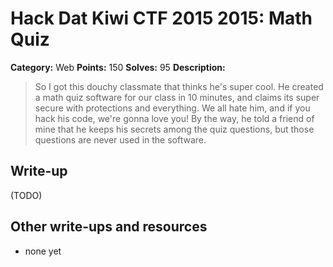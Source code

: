 # Hack Dat Kiwi CTF 2015 2015: Math Quiz

**Category:** Web
**Points:** 150
**Solves:** 95
**Description:**

> So I got this douchy classmate that thinks he's super cool. He created a math quiz software for our class in 10 minutes, and claims its super secure with protections and everything. We all hate him, and if you hack his code, we're gonna love you! By the way, he told a friend of mine that he keeps his secrets among the quiz questions, but those questions are never used in the software.


## Write-up

(TODO)

## Other write-ups and resources

* none yet
